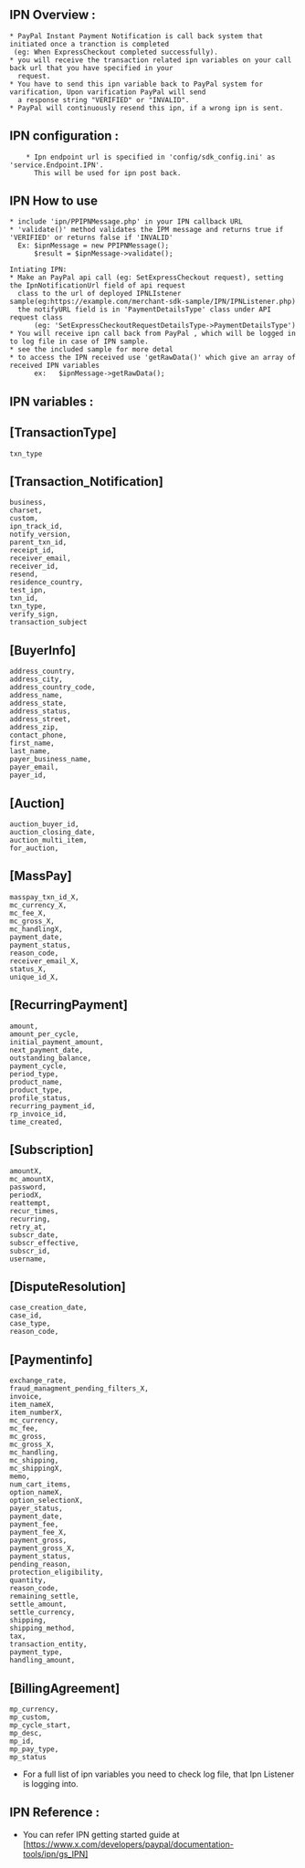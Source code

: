 IPN Overview :
------------

	* PayPal Instant Payment Notification is call back system that initiated once a tranction is completed
	 (eg: When ExpressCheckout completed successfully).
	* you will receive the transaction related ipn variables on your call back url that you have specified in your 
	  request.
	* You have to send this ipn variable back to PayPal system for varification, Upon varification PayPal will send
	  a response string "VERIFIED" or "INVALID".
	* PayPal will continuously resend this ipn, if a wrong ipn is sent.

IPN configuration :
-----------------
        * Ipn endpoint url is specified in 'config/sdk_config.ini' as 'service.Endpoint.IPN'. 
          This will be used for ipn post back.
    
IPN How to use
--------------
	* include 'ipn/PPIPNMessage.php' in your IPN callback URL  
	* 'validate()' method validates the IPM message and returns true if 'VERIFIED' or returns false if 'INVALID'
	  Ex: $ipnMessage = new PPIPNMessage();
	      $result = $ipnMessage->validate();
		  
	Intiating IPN:
	* Make an PayPal api call (eg: SetExpressCheckout request), setting the IpnNotificationUrl field of api request 
	  class to the url of deployed IPNLIstener sample(eg:https://example.com/merchant-sdk-sample/IPN/IPNListener.php)
	  the notifyURL field is in 'PaymentDetailsType' class under API request class
          (eg: 'SetExpressCheckoutRequestDetailsType->PaymentDetailsType')
	* You will receive ipn call back from PayPal , which will be logged in to log file in case of IPN sample.
	* see the included sample for more detal
	* to access the IPN received use 'getRawData()' which give an array of received IPN variables
          ex: 	$ipnMessage->getRawData(); 
	       
IPN variables :
--------------

[TransactionType]
-----------------   
	txn_type    

[Transaction_Notification]
---------------------------
	business,
	charset,
	custom,
	ipn_track_id,
	notify_version,
	parent_txn_id,
	receipt_id,
	receiver_email,
	receiver_id,
	resend,
	residence_country,
	test_ipn,
	txn_id,
	txn_type,
	verify_sign,
	transaction_subject 


[BuyerInfo]
------------
	address_country,
	address_city,
	address_country_code,
	address_name,
	address_state,
	address_status,
	address_street,
	address_zip,
	contact_phone,
	first_name,
	last_name,
	payer_business_name,
	payer_email,
	payer_id,


[Auction]
-----------
	auction_buyer_id,
	auction_closing_date,
	auction_multi_item,
	for_auction,

[MassPay]
----------
	masspay_txn_id_X,
	mc_currency_X,
	mc_fee_X,
	mc_gross_X,
	mc_handlingX,
	payment_date,
	payment_status,
	reason_code,
	receiver_email_X,
	status_X,
	unique_id_X,

[RecurringPayment]
------------------
	amount,
	amount_per_cycle,
	initial_payment_amount,
	next_payment_date,
	outstanding_balance,
	payment_cycle,
	period_type,
	product_name,
	product_type,
	profile_status,
	recurring_payment_id,
	rp_invoice_id,
	time_created,

[Subscription]
--------------
	amountX,
	mc_amountX,
	password,
	periodX,
	reattempt,
	recur_times,
	recurring,
	retry_at,
	subscr_date,
	subscr_effective,
	subscr_id,
	username,


[DisputeResolution]
-------------------
	case_creation_date,
	case_id,
	case_type,
	reason_code,
 
[Paymentinfo]
-------------
	exchange_rate,
	fraud_managment_pending_filters_X,
	invoice,
	item_nameX,
	item_numberX,
	mc_currency,
	mc_fee,
	mc_gross,
	mc_gross_X,
	mc_handling,
	mc_shipping,
	mc_shippingX,
	memo,
	num_cart_items,
	option_nameX,
	option_selectionX,
	payer_status,
	payment_date,
	payment_fee,
	payment_fee_X,
	payment_gross,
	payment_gross_X,
	payment_status,
	pending_reason,
	protection_eligibility,
	quantity,
	reason_code,
	remaining_settle,
	settle_amount,
	settle_currency,
	shipping,
	shipping_method,
	tax,
	transaction_entity,
	payment_type,
	handling_amount,

[BillingAgreement]
------------------
	mp_currency,
	mp_custom,
	mp_cycle_start,
	mp_desc,
	mp_id,
	mp_pay_type,
	mp_status
	 
*   For a full list of ipn variables you need to check log file, that Ipn Listener is logging into.    

IPN Reference :
--------------
*   You can refer IPN getting started guide at [https://www.x.com/developers/paypal/documentation-tools/ipn/gs_IPN]
